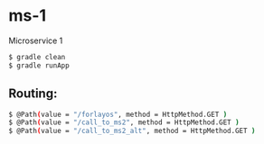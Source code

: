 # ms-1
Microservice 1


```bash
$ gradle clean
$ gradle runApp
```

## Routing:

```bash
$ @Path(value = "/forlayos", method = HttpMethod.GET )
$ @Path(value = "/call_to_ms2", method = HttpMethod.GET )
$ @Path(value = "/call_to_ms2_alt", method = HttpMethod.GET )
```


